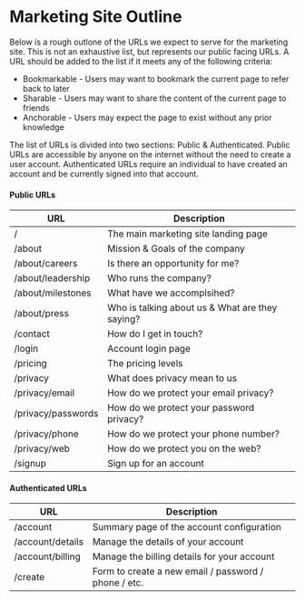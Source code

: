 # Marketing Site Outline
Below is a rough outlone of the URLs we expect to serve for the marketing site.  This is not an exhaustive list, but represents our public facing URLs.  A URL should be added to the list if it meets any of the following criteria:
* Bookmarkable - Users may want to bookmark the current page to refer back to later
* Sharable - Users may want to share the content of the current page to friends
* Anchorable - Users may expect the page to exist without any prior knowledge

The list of URLs is divided into two sections: Public & Authenticated. Public URLs are accessible by anyone on the internet without the need to create a user account. Authenticated URLs require an individual to have created an account and be currently signed into that account.

#### Public URLs
| URL | Description |
| --- | --- |
| / | The main marketing site landing page |
| /about | Mission & Goals of the company |
| /about/careers | Is there an opportunity for me? |
| /about/leadership | Who runs the company? |
| /about/milestones | What have we accomplsihed? |
| /about/press | Who is talking about us & What are they saying? |
| /contact | How do I get in touch? |
| /login | Account login page |
| /pricing | The pricing levels |
| /privacy | What does privacy mean to us | 
| /privacy/email | How do we protect your email privacy? |
| /privacy/passwords | How do we protect your password privacy? |
| /privacy/phone | How do we protect your phone number? |
| /privacy/web | How do we protect you on the web? |
| /signup | Sign up for an account |

#### Authenticated URLs
| URL | Description |
| --- | --- |
| /account | Summary page of the account configuration |
| /account/details | Manage the details of your account |
| /account/billing | Manage the billing details for your account |
| /create | Form to create a new email / password / phone / etc. |

